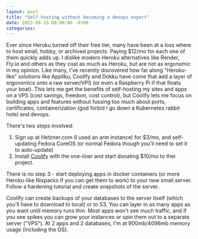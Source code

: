 ```yaml
---
layout: post
title: "Self-hosting without becoming a devops expert"
date: 2023-08-15 08:00:00 -0700
categories:
---
```


Ever since Heroku turned off their free tier, many have been at a loss where to host small, hobby, or archived projects. Paying $12/mo for each one of them quickly adds up. I dislike modern Heroku alternatives like Render, Fly.io and others as they cost as much as Heroku, but are not as ergonomic in my opinion. Like many, I've recently discovered how far along "Heroku-like" solutions like Appliku, Coolify and Dokku have come that add a layer of ergonomics onto a raw server/VPS (or even a Raspberry Pi if that floats your boat). This lets me get the benefits of self-hosting my sites and apps on a VPS (cost savings, freedom, cost control), but Coolify lets me focus on building apps and features without fussing too much about ports, certificates, containerization (god forbid I go down a Kubernetes rabbit hole) and devops. 

There's two steps involved:

1.  Sign up at Hetzner.com (I used an arm instance) for $3/mo, and self-updating Fedora CoreOS (or normal Fedora though you'll need to set it to auto-update)
2.  Install [Coolify](https://coolify.io/self-hosted) with the one-liner and start donating $10/mo to thei project.

There is no step 3 - start deploying apps in docker containers (or more Heroku-like Nixpacks if you can get them to work) to your new small server. Follow a hardening tutorial and create snapshots of the server.

Coolify can create backups of your databases to the server itself (which you'll have to download to local) or to S3. You can layer in as many apps as you want until memory runs thin. Most apps won't see much traffic, and if you see spikes you can grow your instances or spin them out to a separate server ("VPS"). At 2 apps and 2 databases, I'm at 900mb/4096mb memory usage (including the OS).